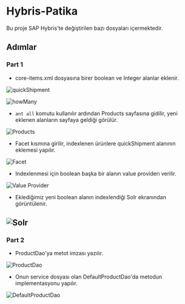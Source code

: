 
# Hybris-Patika

Bu proje SAP Hybris'te değiştirilen bazı dosyaları içermektedir.


## Adımlar

### Part 1

- core-items.xml dosyasına birer boolean ve Integer alanlar eklenir.

![quickShipment](https://iili.io/Hnctgyb.png)

![howMany](https://iili.io/HnctSae.png)

- ``ant all`` komutu kullanılır ardından Products sayfasına gidilir, yeni eklenen alanların sayfaya geldiği görülür.

![Products](https://iili.io/Hnct4uj.png)

- Facet kısmına girilir, indexlenen ürünlere quickShipment alanının eklemesi yapılır.

![Facet](https://iili.io/Hnct8F9.png)

- Indexlenmesi için boolean başka bir alanın value providerı verilir.

![Value Provider](https://iili.io/Hnct6wx.png)

- Eklediğimiz yeni boolean alanın indexlendiği Solr ekranından görüntülenir.

![Solr](https://iili.io/HnctQ6P.png)
--------------------------------------------------------------------------------------------------------

### Part 2

- ProductDao'ya metot imzası yazılır.

![ProductDao](https://iili.io/HnctsnV.png)


- Onun service dosyası olan DefaultProductDao'da metodun implementasyonu yapılır.

![DefaultProductDao](https://iili.io/HnctLMB.png)
